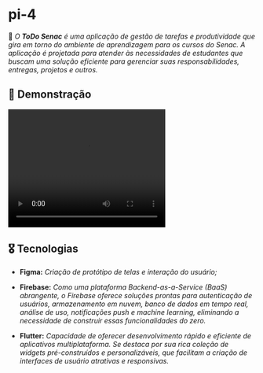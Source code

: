 # pi-4
📍 _O **ToDo Senac** é uma aplicação de gestão de tarefas e produtividade que gira em torno do ambiente de aprendizagem para os cursos do Senac. A aplicação é projetada para atender às necessidades de estudantes que buscam uma solução eficiente para gerenciar suas responsabilidades, entregas, projetos e outros._

## 📱 Demonstração

<video width="320" height="240" controls>
  <source src="Video - demo\demo.mp4" type="video/mp4">
</video>

## 🎖️ Tecnologias
- **Figma:** _Criação de protótipo de telas e interação do usuário;_

- **Firebase:** _Como uma plataforma Backend-as-a-Service (BaaS) abrangente, o Firebase oferece soluções prontas para autenticação de usuários, armazenamento em nuvem, banco de dados em tempo real, análise de uso, notificações push e machine learning, eliminando a necessidade de construir essas funcionalidades do zero._

- **Flutter:** _Capacidade de oferecer desenvolvimento rápido e eficiente de aplicativos multiplataforma. Se destaca por sua rica coleção de widgets pré-construídos e personalizáveis, que facilitam a criação de interfaces de usuário atrativas e responsivas._


